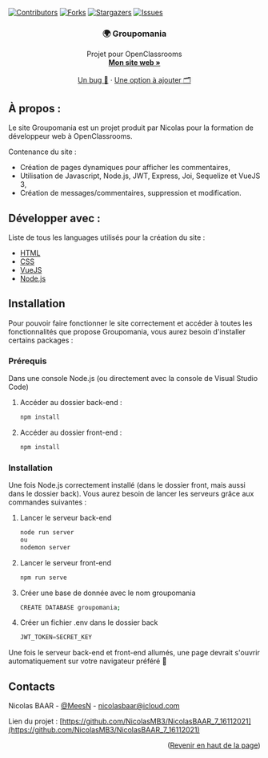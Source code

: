 [![Contributors][contributors-shield]][contributors-url]
[![Forks][forks-shield]][forks-url]
[![Stargazers][stars-shield]][stars-url]
[![Issues][issues-shield]][issues-url]

<div id="top"></div>

<div align="center">

  ### 🌍 Groupomania

  <p align="center">
    Projet pour OpenClassrooms
    <br />
    <a href="https://nicolasbaar.fr/"><strong>Mon site web »</strong></a>
    <br />
    <br />
    <a href="https://github.com/NicolasMB3/NicolasBAAR_7_16112021/issues">Un bug 🐜</a>
    ·
    <a href="https://github.com/NicolasMB3/NicolasBAAR_7_16112021/issues">Une option à ajouter 🗂️</a>
  </p>
</div>

## À propos :

Le site Groupomania est un projet produit par Nicolas pour la formation de développeur web à OpenClassrooms.

Contenance du site :
* Création de pages dynamiques pour afficher les commentaires,
* Utilisation de Javascript, Node.js, JWT, Express, Joi, Sequelize et VueJS 3,
* Création de messages/commentaires, suppression et modification.

## Développer avec :

Liste de tous les languages utilisés pour la création du site :

* [HTML](https://developer.mozilla.org/fr/docs/Web/HTML)
* [CSS](https://developer.mozilla.org/fr/docs/Web/CSS)
* [VueJS](https://v3.vuejs.org/guide/introduction.html)
* [Node.js](https://nodejs.org/en/)

## Installation

Pour pouvoir faire fonctionner le site correctement et accéder à toutes les fonctionnalités que propose Groupomania, vous aurez besoin d'installer certains packages :

### Prérequis

Dans une console Node.js (ou directement avec la console de Visual Studio Code)
1. Accéder au dossier back-end :
   ```sh
   npm install
   ```
2. Accéder au dossier front-end :
   ```sh
   npm install
   ```

### Installation

Une fois Node.js correctement installé (dans le dossier front, mais aussi dans le dossier back). Vous aurez besoin de lancer les serveurs grâce aux commandes suivantes :

1. Lancer le serveur back-end
   ```sh
   node run server
   ou
   nodemon server
   ```
2. Lancer le serveur front-end
   ```sh
   npm run serve
   ```
3. Créer une base de donnée avec le nom groupomania
   ```sh
   CREATE DATABASE groupomania;
   ```
4. Créer un fichier .env dans le dossier back
   ```js
   JWT_TOKEN=SECRET_KEY
   ```
Une fois le serveur back-end et front-end allumés, une page devrait s'ouvrir automatiquement sur votre navigateur préféré 🎉

## Contacts

Nicolas BAAR - [@MeesN](https://nicolasbaar.fr/) - nicolasbaar@icloud.com

Lien du projet : [https://github.com/NicolasMB3/NicolasBAAR_7_16112021](https://github.com/NicolasMB3/NicolasBAAR_7_16112021)

<p align="right">(<a href="#top">Revenir en haut de la page</a>)</p>

[contributors-shield]: https://img.shields.io/github/contributors/NicolasMB3/NicolasBAAR_7_16112021.svg?style=for-the-badge
[contributors-url]: https://github.com/NicolasMB3/NicolasBAAR_7_16112021/graphs/contributors
[forks-shield]: https://img.shields.io/github/forks/NicolasMB3/NicolasBAAR_7_16112021.svg?style=for-the-badge
[forks-url]: https://github.com/NicolasMB3/NicolasBAAR_7_16112021/pulse
[stars-shield]: https://img.shields.io/github/stars/NicolasMB3/NicolasBAAR_7_16112021.svg?style=for-the-badge
[stars-url]: https://github.com/NicolasMB3/NicolasBAAR_7_16112021/stargazers
[issues-shield]: https://img.shields.io/github/issues/NicolasMB3/NicolasBAAR_7_16112021.svg?style=for-the-badge
[issues-url]: https://github.com/NicolasMB3/NicolasBAAR_7_16112021/issues
